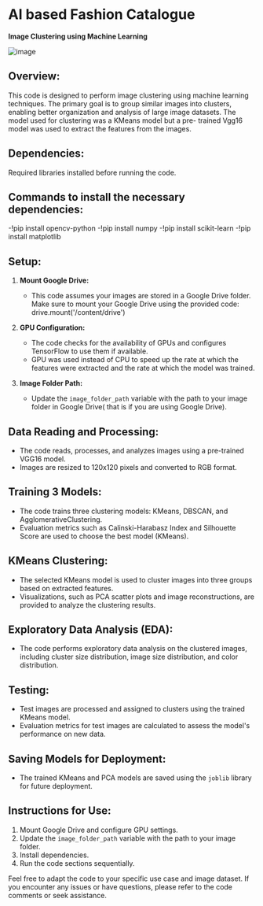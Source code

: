 # AI based Fashion Catalogue
**Image Clustering using Machine Learning**

![image](https://github.com/Msgasu/AI-based-Fashion-Catalogue-Final-Project/assets/148695396/fa1c9a9e-931d-4bdd-9350-084e221db612)


## Overview:

This code is designed to perform image clustering using machine learning techniques. 
The primary goal is to group similar images into clusters, enabling better organization and analysis of large image datasets.
The model used for clustering was a KMeans model but a pre- trained Vgg16 model was used to extract the features from the images.

## Dependencies:
Required libraries installed before running the code.  
## Commands to install the necessary dependencies:

-!pip install opencv-python
-!pip install numpy
-!pip install scikit-learn
-!pip install matplotlib

## Setup:

1. **Mount Google Drive:**
   - This code assumes your images are stored in a Google Drive folder. Make sure to mount your Google Drive using the provided code:
   drive.mount('/content/drive')


2. **GPU Configuration:**
   - The code checks for the availability of GPUs and configures TensorFlow to use them if available.
   - GPU was used instead of CPU to speed up the rate at which the features were extracted and the rate at which the model was trained.

3. **Image Folder Path:**
   - Update the `image_folder_path` variable with the path to your image folder in Google Drive( that is if you are using Google Drive).

## Data Reading and Processing:

- The code reads, processes, and analyzes images using a pre-trained VGG16 model.
- Images are resized to 120x120 pixels and converted to RGB format.

## Training 3 Models:

- The code trains three clustering models: KMeans, DBSCAN, and AgglomerativeClustering.
- Evaluation metrics such as Calinski-Harabasz Index and Silhouette Score are used to choose the best model (KMeans).

## KMeans Clustering:

- The selected KMeans model is used to cluster images into three groups based on extracted features.
- Visualizations, such as PCA scatter plots and image reconstructions, are provided to analyze the clustering results.

## Exploratory Data Analysis (EDA):

- The code performs exploratory data analysis on the clustered images, including cluster size distribution, image size distribution, and color distribution.

## Testing:

- Test images are processed and assigned to clusters using the trained KMeans model.
- Evaluation metrics for test images are calculated to assess the model's performance on new data.

## Saving Models for Deployment:

- The trained KMeans and PCA models are saved using the `joblib` library for future deployment.

## Instructions for Use:

1. Mount Google Drive and configure GPU settings.
2. Update the `image_folder_path` variable with the path to your image folder.
3. Install dependencies.
4. Run the code sections sequentially.

Feel free to adapt the code to your specific use case and image dataset. If you encounter any issues or have questions, please refer to the code comments or seek assistance.
